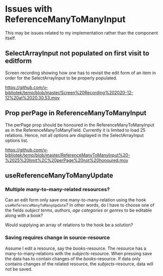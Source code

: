 # Issues with ReferenceManyToManyInput

This may be issues related to my implementation rather than the component itself.

## SelectArrayInput not populated on first visit to editform

Screen recording showing how one has to revisit the edit form of an item in order for the SelectArrayInput to be properly populated.

https://github.com/v-bibliotek/temp/blob/master/Screen%20Recording%202020-12-12%20at%2020.30.53.mov

## Prop perPage in ReferenceManyToManyInput

The perPage prop should be honoured in the ReferenceManyToManyInput as in the ReferenceManyToManyField. Currently it is limited to load 25 relations. Hence, not all options are displayed in the SelectArrayInput options list.

https://github.com/v-bibliotek/temp/blob/master/ReferenceManyToManyInput%20-%2025%20limit%2C%20perPage%20not%20honoured.mov

## useReferenceManyToManyUpdate

### Multiple many-to-many-related resources?
Can an edit form only save one many-to-many-relation using the hook `useReferenceManyToManyUpdate`? In other words, do I have to choose one of the fields _subject terms_, _authors_, _age categories_ or _genres_ to be editable along with a book? 

Would supplying an array of relations to the hook be a solution?

### Saving requires change in source-resource

Assume I edit a resource, say the _books_-resource. The resource has a many-to-many-relations with the _subjects_-resource. When pressing save the data has to contain changes of the _books_-resource. If data only contains changes of the related resource, the _subjects_-resource, data will not be saved. 


